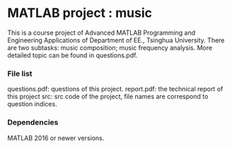 # MATLAB project : music

This is a course project of Advanced MATLAB Programming and Engineering Applications of Department of EE., Tsinghua University. There are two subtasks: music composition; music frequency analysis. More detailed topic can be found in questions.pdf.

### File list

questions.pdf: questions of this project.
report.pdf: the technical report of this project
src: src code of the project, file names are correspond to question indices.

### Dependencies

MATLAB 2016 or newer versions.